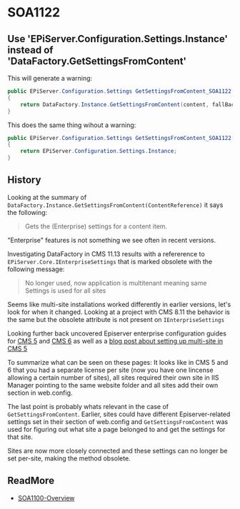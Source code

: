 # SOA1122

## Use 'EPiServer.Configuration.Settings.Instance' instead of 'DataFactory.GetSettingsFromContent'

This will generate a warning:

```C#
public EPiServer.Configuration.Settings GetSettingsFromContent_SOA1122(ContentReference content, bool fallBackToStartpage = true)
{
	return DataFactory.Instance.GetSettingsFromContent(content, fallBackToStartpage);
}
```

This does the same thing wihout a warning:

```C#
public EPiServer.Configuration.Settings GetSettingsFromContent_SOA1122()
{
	return EPiServer.Configuration.Settings.Instance;
}
```

## History

Looking at the summary of
`DataFactory.Instance.GetSettingsFromContent(ContentReference)`
it says the following:

> Gets the (Enterprise) settings for a content item.

"Enterprise" features is not something we see often in recent versions.

Investigating DataFactory in CMS 11.13 results with a refererence to
`EPiServer.Core.IEnterpriseSettings` that is marked obsolete with the
following message:

>No longer used, now application is multitenant meaning same Settings is used for all sites

Seems like multi-site installations worked differently in earlier versions,
let's look for when it changed. Looking at a project with CMS 8.11 the
behavior is the same but the obsolete attribute is not present on `IEnterpriseSettings`

Looking further back uncovered Episerver enterprise configuration guides for
[CMS 5](https://world.optimizely.com/documentation/Items/Tech-Notes/EPiServer-CMS-5/EPiServer-CMS-5-R2-SP2/Configuration-in-EPiServer-CMS-5/)
and [CMS 6](https://world.optimizely.com/documentation/Items/Tech-Notes/EPiServer-CMS-6/EPiServer-CMS-60/Enterprise---Configuration/)
as well as a [blog post about setting up multi-site in CMS 5](https://world.optimizely.com/Blogs/Joe-Bianco/Dates/2009/12/Setting-Up-Multiple-Sites-in-EPiServer-CMS-5-Enterprise/)

To summarize what can be seen on these pages:
It looks like in CMS 5 and 6 that you had a separate license per site
(now you have one lincense allowing a certain number of sites),
all sites required their own site in IIS Manager pointing to the same website folder
and all sites add their own section in web.config.

The last point is probably whats relevant in the case of `GetSettingsFromContent`.
Earlier, sites could have different Episerver-related settings set in their section of web.config
and `GetSettingsFromContent` was used for figuring out what site a page belonged to
and get the settings for that site.

Sites are now more closely connected and these settings can no longer be set per-site,
making the method obsolete.

## ReadMore

- [SOA1100-Overview](https://github.com/Stekeblad/stekeblad.optimizely.analyzers/blob/master/doc/Analyzers/SOA1100-Overview.md)
